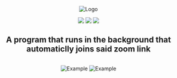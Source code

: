 <div align="center">
  <p>
    <img src="https://i.imgur.com/2KDO28g.png" title="Logo">
  </p>
  
  <p>
    <img src="https://img.shields.io/github/stars/smashie420/Zoom-Auto-Joiner?style=for-the-badge">
    <img src="https://img.shields.io/github/license/smashie420/Zoom-Auto-Joiner?style=for-the-badge">
    <img src="https://img.shields.io/bitbucket/issues-raw/smashie420/Zoom-Auto-Joiner?style=for-the-badge">
    
  </p>
  <p style="text-align: center;">
    <h2>A program that runs in the background that automaticlly joins said zoom link</h2>
    
  </p>
</div>
<div style="display:flex; justify-content: space-around; flex-direction:collum"> 
  <p>
    <img src="https://i.imgur.com/gPD8Yk0.png" title="Example">
    <img src="https://i.imgur.com/KYpYnb9.png" title="Example">
  </p>
 </div>
